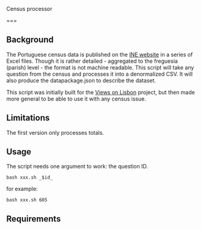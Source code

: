Census processor

===

## Background
The Portuguese census data is published on the [INE website](http://censos.ine.pt/xportal/xmain?xpid=CENSOS&xpgid=censos_quadros) in a series of Excel files. Though it is rather detailed - aggregated to the freguesia (parish) level - the format is not machine readable. This script will take any question from the census and processes it into a denormalized CSV. It will also produce the datapackage.json to describe the dataset.

This script was initially built for the [Views on Lisbon](https://github.com/lisbon-opendata/views-on-lisbon) project, but then made more general to be able to use it with any census issue.

## Limitations
The first version only processes totals.

## Usage
The script needs one argument to work: the question ID.

```bash xxx.sh _$id_```

for example:

```bash xxx.sh 605```

## Requirements